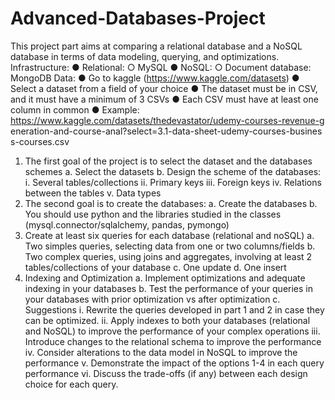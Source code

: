 # Advanced-Databases-Project

This project part aims at comparing a relational database and a NoSQL database
in terms of data modeling, querying, and optimizations.
Infrastructure:
● Relational:
○ MySQL
● NoSQL:
○ Document database: MongoDB
Data:
● Go to kaggle (https://www.kaggle.com/datasets)
● Select a dataset from a field of your choice
● The dataset must be in CSV, and it must have a minimum of 3 CSVs
● Each CSV must have at least one column in common
● Example:
https://www.kaggle.com/datasets/thedevastator/udemy-courses-revenue-g
eneration-and-course-anal?select=3.1-data-sheet-udemy-courses-busines
s-courses.csv
1. The first goal of the project is to select the dataset and the databases
schemes
a. Select the datasets
b. Design the scheme of the databases:
i. Several tables/collections
ii. Primary keys
iii. Foreign keys
iv. Relations between the tables
v. Data types
2. The second goal is to create the databases:
a. Create the databases
b. You should use python and the libraries studied in the classes
(mysql.connector/sqlalchemy, pandas, pymongo)
3. Create at least six queries for each database (relational and noSQL)
a. Two simples queries, selecting data from one or two columns/fields
b. Two complex queries, using joins and aggregates, involving at least
2 tables/collections of your database
c. One update
d. One insert
4. Indexing and Optimization
a. Implement optimizations and adequate indexing in your databases
b. Test the performance of your queries in your databases with prior
optimization vs after optimization
c. Suggestions
i. Rewrite the queries developed in part 1 and 2 in case they can
be optimized.
ii. Apply indexes to both your databases (relational and NoSQL)
to improve the performance of your complex operations
iii. Introduce changes to the relational schema to improve the
performance
iv. Consider alterations to the data model in NoSQL to improve
the performance
v. Demonstrate the impact of the options 1-4 in each query
performance
vi. Discuss the trade-offs (if any) between each design choice for
each query.
